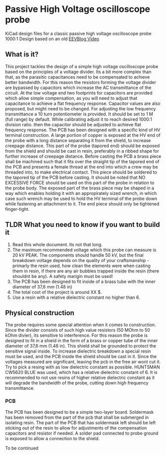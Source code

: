 # Passive High Voltage oscilloscope probe
KiCad design files for a classic passive high voltage oscilloscope probe 1000:1
Design based on an old [EEVBlog Video](https://www.youtube.com/watch?v=jUvSP3BQpvs)

## What is it?
This project tackles the design of a simple high voltage oscilloscope probe based on the principles of a voltage divider. Its a bit more complex than that, as the parasitic capacitances need to be compensated to achieve better bandwidth. For this reason the resistors forming the voltage divider are bypassed by capacitors which increase the AC transmittance of the circuit. At the low voltage end two footprints for capacitors are provided which allow simple compensation, as you will need to adjust that capacitance to achieve a flat frequency response. Capacitor values are also proposed, but might need to be changed.
For adjusting the low frequency transmittance a 10 turn potentiometer is provided. It should be set to 1 M (full range) by default. While calibrating adjust it to reach desired 1000:1 division ratio. then the capacitor should be adjusted to achieve flat frequency response.
The PCB has been designed with a specific kind of HV terminal construction. A large portion of copper is exposed at the HV end of the probe with a long distance separating it from the shield, to increase creepage distance. This part of the probe (tapored end) should be exposed from the shield and should be cast in resin, preferably in a ribbed shape for further increase of creepage distance. Before casting the PCB a brass piece shall be machined such that it fits over the straight tip of the tapored end of the PCB and presents a female thread at the end into which a crew may be threaded into, to make electrical contact. This piece should be soldered to the tapored tip of the PCB before casting. It should be noted that NO EXCESSIVE FORCE should be used on this part of the probe in relation to the probe body. The exposed part of the brass piece may be shaped in a way which enables holding it with an appropirately sized wrench, in which case such wrench may be used to hold the HV terminal of the probe down while fastening an attachment to it. The end piece should only be tightened finger-tight.

## TLDR What you need to know if you want to build it
1. Read this whole document. Its not that long.
2. The maximum recommended voltage which this probe can measure is 20 kV PEAK. The components should handle 50 kV, but the final breakdown voltage depends on the quality of your craftsmanship - primarly the resin used, how clean the elements were when casting them in resin, if there are any air bubbles trapped inside the resin (there shouldnt be any). A safety marigin must be used!
3. The PCB has been designed to fit inside of a brass tube with the inner diameter of 37,6 mm (1.48 in)
4. The total cost of the project is around XX $.
5. Use a resin with a relative dielectric constant no higher than 6.

## Physical construction

The probe requires some special attention when it comes to construction. Since the divider consists of such high value resistors (50 MOhm to 50 kOhm divier), its sensitive to interference. For this reason the probe is designed to fit in a shield in the form of a brass or copper tube of the inner diameter of 37,6 mm (1.48 in). This shield shall be grounded to protect the sensitive signal inside. To increase dielectric breakdown a special resin must be used, and the PCB inside the shield should be cast in it. Since the voltages measured are significant, leaving the pcb in the free air wont cut it. Try to pick a resing with as low dielectric constant as possible. HUNTSMAN CW5620 BLUE was used, which has a relative dielectric constant of 6. It is recommended to not use resins of higher relative dielectric constant as it will degrade the bandwidth of the probe, cutting down high frequency transmittance.

### PCB

The PCB has been designed to be a simple two-layer board. Soldermask has been removed from the part of the pcb that shall be submerged in isolating resin. The part of the PCB that has soldermask left should be left sticking out of the resin to allow for adjustments of the compensation capacitors and resistor if needed. A solder pad connected to probe ground is exposed to allow a connection to the shield.

To be continued
